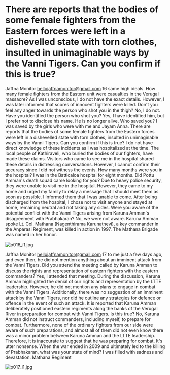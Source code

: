 # There are reports that the bodies of some female fighters from the Eastern forces were left in a dishevelled state with torn clothes, insulted in unimaginable ways by the Vanni Tigers. Can you confirm if this is true?

Jaffna Monitor
hellojaffnamonitor@gmail.com
16
same high ideals.
How many female fighters from the 
Eastern unit were casualties in the 
Verugal massacre?
As I was unconscious, I do not have the exact 
details. However, I was later informed that 
scores of innocent fighters were killed.
Don't you feel any anger towards the 
person who shot you in the thigh?
No, I do not.
Have you identified the person who 
shot you?
Yes, I have identified him, but I prefer not to 
disclose his name. He is no longer alive.
Who saved you?
I was saved by the girls who were with me and 
Jayam Anna.
There are reports that the bodies 
of some female fighters from 
the Eastern forces were left in a 
dishevelled state with torn clothes, 
insulted in unimaginable ways by 
the Vanni Tigers. Can you confirm if 
this is true?
I do not have direct knowledge of these incidents 
as I was hospitalized at the time. The local 
people of Kathiraveli, who buried the bodies of 
our fighters, have made these claims. Visitors 
who came to see me in the hospital shared these 
details in distressing conversations. However, I 
cannot confirm their accuracy since I did not 
witness the events.
How many months were you in the 
hospital?
I was in the Batticaloa hospital for eight months.
Did Pottu Amman's death squad 
came looking for you?
Due to heavy police security, they were unable 
to visit me in the hospital. However, they came 
to my home and urged my family to relay a 
message that I should meet them as soon as 
possible. I informed them that I was unable to 
come. After being discharged from the hospital, 
I chose not to visit anyone and stayed at home, 
remaining neutral and not taking any sides.
Were you aware of the potential 
conflict with the Vanni Tigers arising 
from Karuna Amman's disagreement 
with Prabhakaran?
No, we were not aware. Karuna Amman spoke 
Lt. Col. Mathana (Nagenthirama Karunathevi), a key commander in 
the Anparasi Regiment, was killed in action in 1997. The Mathana 
Brigade was named in her honor.

![p016_i1.jpg](images_out/005_there_are_reports_that_the_bodies_of_some_female_f/p016_i1.jpg)

Jaffna Monitor
hellojaffnamonitor@gmail.com
17
to me just a few days ago, and even then, he 
did not mention anything about an imminent 
attack from the Vanni Tigers.
Did you attend the meeting called 
by Karuna Amman to discuss 
the rights and representation of 
eastern fighters with the eastern 
commanders?
Yes, I attended that meeting. During the 
discussion, Karuna Amman highlighted the 
denial of our rights and representation by the 
LTTE leadership. However, he did not mention 
any plans to engage in combat with the Vanni 
Tigers. Additionally, there was no suggestion 
of an imminent attack by the Vanni Tigers, 
nor did he outline any strategies for defence or 
offence in the event of such an attack.
It is reported that Karuna Amman 
deliberately positioned eastern 
regiments along the banks of the 
Verugal River in preparation for 
combat with Vanni Tigers. Is this 
true?
No, Karuna Amman did not instruct 
commanders, including myself, to prepare for 
combat. Furthermore, none of the ordinary 
fighters from our side were aware of such 
preparations, and almost all of them did not 
even know there was a minor problem between 
Karuna Amman and the LTTE leadership. 
Therefore, it is inaccurate to suggest that he was 
preparing for combat. It's utter nonsense.
When the war ended in 2009 and 
ultimately led to the killing of 
Prabhakaran, what was your state of 
mind?
I was filled with sadness and devastation.
Mathana Regiment

![p017_i1.jpg](images_out/005_there_are_reports_that_the_bodies_of_some_female_f/p017_i1.jpg)

